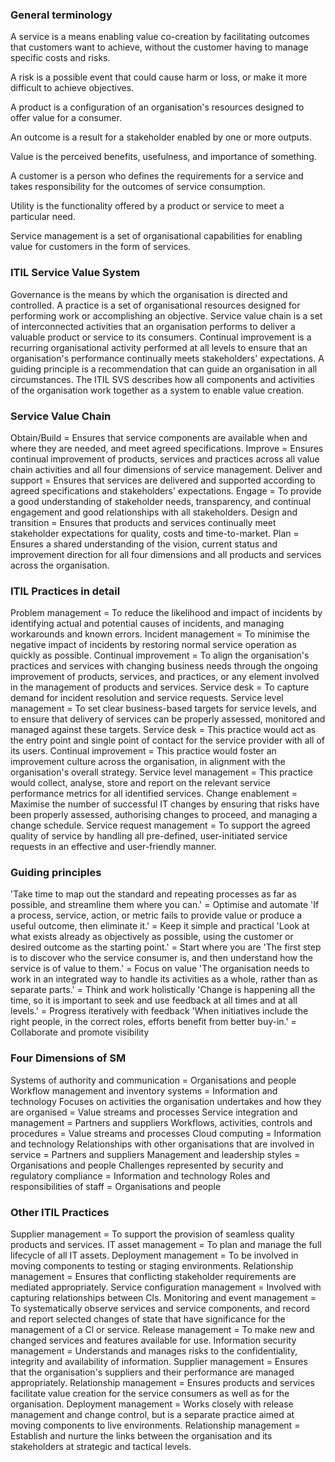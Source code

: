 ### General terminology
A service is a means enabling value co-creation by facilitating outcomes that customers want to achieve, without the customer having to manage specific costs and risks.

A risk is a possible event that could cause harm or loss, or make it more difficult to achieve objectives.

A product is a configuration of an organisation's resources designed to offer value for a consumer.

An outcome is a result for a stakeholder enabled by one or more outputs.

Value is the perceived benefits, usefulness, and importance of something.

A customer is a person who defines the requirements for a service and takes responsibility for the outcomes of service consumption.

Utility is the functionality offered by a product or service to meet a particular need.

Service management is a set of organisational capabilities for enabling value for customers in the form of services.

### ITIL Service Value System
Governance is the means by which the organisation is directed and controlled.
A practice is a set of organisational resources designed for performing work or accomplishing an objective.
Service value chain is a set of interconnected activities that an organisation performs to deliver a valuable product or service to its consumers.
Continual improvement is a recurring organisational activity performed at all levels to ensure that an organisation's performance continually meets stakeholders' expectations.
A guiding principle is a recommendation that can guide an organisation in all circumstances.
The ITIL SVS describes how all components and activities of the organisation work together as a system to enable value creation.

### Service Value Chain
Obtain/Build = Ensures that service components are available when and where they are needed, and meet agreed specifications.
Improve = Ensures continual improvement of products, services and practices across all value chain activities and all four dimensions of service management.
Deliver and support = Ensures that services are delivered and supported according to agreed specifications and stakeholders' expectations.
Engage = To provide a good understanding of stakeholder needs, transparency, and continual engagement and good relationships with all stakeholders.
Design and transition = Ensures that products and services continually meet stakeholder expectations for quality, costs and time-to-market.
Plan = Ensures a shared understanding of the vision, current status and improvement direction for all four dimensions and all products and services across the organisation.

### ITIL Practices in detail
Problem management = To reduce the likelihood and impact of incidents by identifying actual and potential causes of incidents, and managing workarounds and known errors.
Incident management = To minimise the negative impact of incidents by restoring normal service operation as quickly as possible.
Continual improvement = To align the organisation's practices and services with changing business needs through the ongoing improvement of products, services, and practices, or any element involved in the management of products and services.
Service desk = To capture demand for incident resolution and service requests.
Service level management = To set clear business-based targets for service levels, and to ensure that delivery of services can be properly assessed, monitored and managed against these targets.
Service desk = This practice would act as the entry point and single point of contact for the service provider with all of its users.
Continual improvement = This practice would foster an improvement culture across the organisation, in alignment with the organisation's overall strategy.
Service level management = This practice would collect, analyse, store and report on the relevant service performance metrics for all identified services.
Change enablement = Maximise the number of successful IT changes by ensuring that risks have been properly assessed, authorising changes to proceed, and managing a change schedule.
Service request management = To support the agreed quality of service by handling all pre-defined, user-initiated service requests in an effective and user-friendly manner.

### Guiding principles
'Take time to map out the standard and repeating processes as far as possible, and streamline them where you can.' = Optimise and automate
'If a process, service, action, or metric fails to provide value or produce a useful outcome, then eliminate it.' = Keep it simple and practical
'Look at what exists already as objectively as possible, using the customer or desired outcome as the starting point.' = Start where you are
'The first step is to discover who the service consumer is, and then understand how the service is of value to them.' = Focus on value
'The organisation needs to work in an integrated way to handle its activities as a whole, rather than as separate parts.' = Think and work holistically
'Change is happening all the time, so it is important to seek and use feedback at all times and at all levels.' = Progress iteratively with feedback
'When initiatives include the right people, in the correct roles, efforts benefit from better buy-in.' = Collaborate and promote visibility

### Four Dimensions of SM
Systems of authority and communication = Organisations and people
Workflow management and inventory systems = Information and technology
Focuses on activities the organisation undertakes and how they are organised = Value streams and processes
Service integration and management = Partners and suppliers
Workflows, activities, controls and procedures = Value streams and processes
Cloud computing = Information and technology
Relationships with other organisations that are involved in service = Partners and suppliers
Management and leadership styles = Organisations and people
Challenges represented by security and regulatory compliance = Information and technology
Roles and responsibilities of staff = Organisations and people

### Other ITIL Practices
Supplier management = To support the provision of seamless quality products and services.
IT asset management = To plan and manage the full lifecycle of all IT assets.
Deployment management = To be involved in moving components to testing or staging environments.
Relationship management = Ensures that conflicting stakeholder requirements are mediated appropriately.
Service configuration management = Involved with capturing relationships between Cls.
Monitoring and event management = To systematically observe services and service components, and record and report selected changes of state that have significance for the management of a Cl or service.
Release management = To make new and changed services and features available for use.
Information security management = Understands and manages risks to the confidentiality, integrity and availability of information.
Supplier management = Ensures that the organisation's suppliers and their performance are managed appropriately.
Relationship management = Ensures products and services facilitate value creation for the service consumers as well as for the organisation.
Deployment management = Works closely with release management and change control, but is a separate practice aimed at moving components to live environments.
Relationship management = Establish and nurture the links between the organisation and its stakeholders at strategic and tactical levels.
